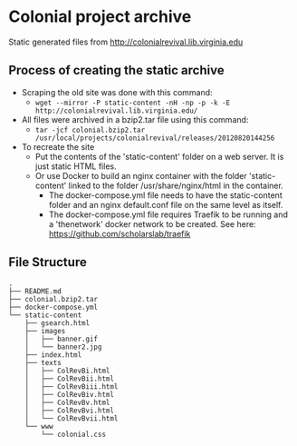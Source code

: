 # Colonial project archive
Static generated files from http://colonialrevival.lib.virginia.edu

## Process of creating the static archive
- Scraping the old site was done with this command:
  - `wget --mirror -P static-content -nH -np -p -k -E http://colonialrevival.lib.virginia.edu/`
- All files were archived in a bzip2.tar file using this command:
  - `tar -jcf colonial.bzip2.tar /usr/local/projects/colonialrevival/releases/20120820144256`
- To recreate the site
  - Put the contents of the 'static-content' folder on a web server. It is just static HTML files.
  - Or use Docker to build an nginx container with the folder 'static-content' linked to the folder /usr/share/nginx/html in the container.
    - The docker-compose.yml file needs to have the static-content folder and an nginx default.conf file on the same level as itself.
    - The docker-compose.yml file requires Traefik to be running and a 'thenetwork' docker network to be created. See here: https://github.com/scholarslab/traefik

## File Structure
```
.
├── README.md
├── colonial.bzip2.tar
├── docker-compose.yml
└── static-content
    ├── gsearch.html
    ├── images
    │   ├── banner.gif
    │   └── banner2.jpg
    ├── index.html
    ├── texts
    │   ├── ColRevBi.html
    │   ├── ColRevBii.html
    │   ├── ColRevBiii.html
    │   ├── ColRevBiv.html
    │   ├── ColRevBv.html
    │   ├── ColRevBvi.html
    │   └── ColRevBvii.html
    └── www
        └── colonial.css

```

